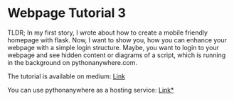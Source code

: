 # Webpage Tutorial 3
TLDR;
In my first story, I wrote about how to create a mobile friendly homepage with flask.
Now, I want to show you, how you can enhance your webpage with a simple login structure.
Maybe, you want to login to your webpage and see hidden content or diagrams of a script, which is running in the background on pythonanywhere.com.

The tutorial is available on medium: [Link](https://medium.com/@antonioblago/flask-tutorial-simple-login-for-your-webpage-python-7029154ab6fa)

You can use pythonanywhere as a hosting service: [Link*](https://www.pythonanywhere.com/?affiliate_id=007ce8a4)


